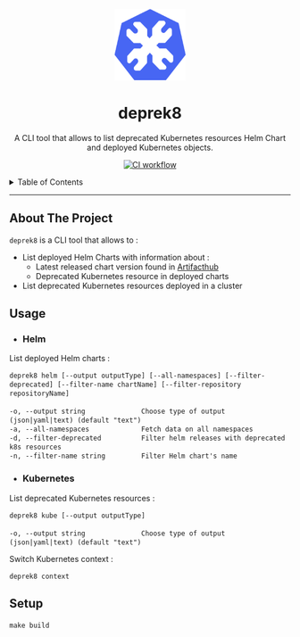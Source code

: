 <!-- TITLE -->
<br />
<div align="center">
  <img src="./assets/logo.png" alt="Logo" width="128" height="128">
  <h1 align="center">deprek8</h3>
  <p align="center">
    A CLI tool that allows to list deprecated Kubernetes resources Helm Chart and deployed Kubernetes objects.
  </p>
</div>

<div align="center">

[![CI workflow](https://github.com/eliasbokreta/deprek8/actions/workflows/main.yml/badge.svg)](https://github.com/eliasbokreta/deprek8/actions/workflows/main.yml/badge.svg)

</div>

<!-- TABLE OF CONTENTS -->
<details>
  <summary>Table of Contents</summary>
  <ol>
    <li>
      <a href="#about-the-project">About The Project</a>
    </li>
    <li>
      <a href="#usage">Usage</a>
    </li>
    <li>
      <a href="#setup">Setup</a>
    </li>
  </ol>
</details>


---

## About The Project

`deprek8` is a CLI tool that allows to :
- List deployed Helm Charts with information about :
  - Latest released chart version found in [Artifacthub](https://artifacthub.io/packages/search?kind=0&sort=relevance&page=1)
  - Deprecated Kubernetes resource in deployed charts
- List deprecated Kubernetes resources deployed in a cluster

## Usage

- ### Helm
List deployed Helm charts :
```
deprek8 helm [--output outputType] [--all-namespaces] [--filter-deprecated] [--filter-name chartName] [--filter-repository repositoryName]

-o, --output string              Choose type of output (json|yaml|text) (default "text")
-a, --all-namespaces             Fetch data on all namespaces
-d, --filter-deprecated          Filter helm releases with deprecated k8s resources
-n, --filter-name string         Filter Helm chart's name
```

- ### Kubernetes
List deprecated Kubernetes resources :
```
deprek8 kube [--output outputType]

-o, --output string              Choose type of output (json|yaml|text) (default "text")
```

Switch Kubernetes context :
```
deprek8 context
```

## Setup
```
make build
```

